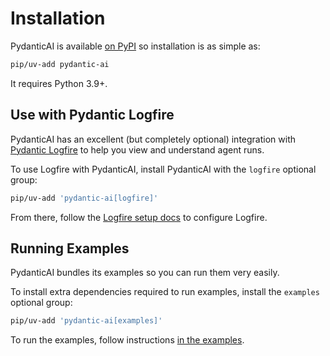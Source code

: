 # Installation

PydanticAI is available [on PyPI](https://pypi.org/project/pydantic-ai/) so installation is as simple as:


```bash
pip/uv-add pydantic-ai
```

It requires Python 3.9+.

## Use with Pydantic Logfire

PydanticAI has an excellent (but completely optional) integration with [Pydantic Logfire](https://pydantic.dev/logfire) to help you view and understand agent runs.

To use Logfire with PydanticAI, install PydanticAI with the `logfire` optional group:

```bash
pip/uv-add 'pydantic-ai[logfire]'
```

From there, follow the [Logfire setup docs](logfire.md#integrating-logfire) to configure Logfire.

## Running Examples

PydanticAI bundles its examples so you can run them very easily.

To install extra dependencies required to run examples, install the `examples` optional group:

```bash
pip/uv-add 'pydantic-ai[examples]'
```

To run the examples, follow instructions [in the examples](examples/index.md).
